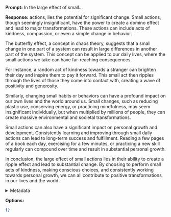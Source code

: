 **Prompt:**
In the large effect of small...

**Response:**
actions, lies the potential for significant change. Small actions, though seemingly insignificant, have the power to create a domino effect and lead to major transformations. These actions can include acts of kindness, compassion, or even a simple change in behavior.

The butterfly effect, a concept in chaos theory, suggests that a small change in one part of a system can result in large differences in another part of the system. This concept can be applied to our daily lives, where the small actions we take can have far-reaching consequences.

For instance, a random act of kindness towards a stranger can brighten their day and inspire them to pay it forward. This small act then ripples through the lives of those they come into contact with, creating a wave of positivity and generosity.

Similarly, changing small habits or behaviors can have a profound impact on our own lives and the world around us. Small changes, such as reducing plastic use, conserving energy, or practicing mindfulness, may seem insignificant individually, but when multiplied by millions of people, they can create massive environmental and societal transformations.

Small actions can also have a significant impact on personal growth and development. Consistently learning and improving through small daily actions can lead to long-term success and fulfillment. Reading a few pages of a book each day, exercising for a few minutes, or practicing a new skill regularly can compound over time and result in substantial personal growth.

In conclusion, the large effect of small actions lies in their ability to create a ripple effect and lead to substantial change. By choosing to perform small acts of kindness, making conscious choices, and consistently working towards personal growth, we can all contribute to positive transformations in our lives and the world.

<details><summary>Metadata</summary>

- Duration: 10703 ms
- Datetime: 2023-09-02T18:23:59.250958
- Model: gpt-3.5-turbo-0613

</details>

**Options:**
```json
{}
```

